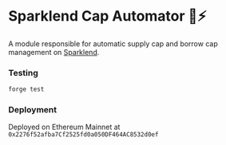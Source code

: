 # Sparklend Cap Automator 🦾⚡️

A module responsible for automatic supply cap and borrow cap management on [Sparklend](https://github.com/marsfoundation/sparklend).

### Testing

```bash
forge test
```

### Deployment
Deployed on Ethereum Mainnet at `0x2276f52afba7Cf2525fd0a050DF464AC8532d0ef`
